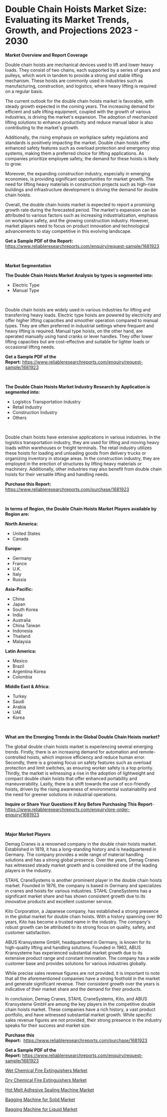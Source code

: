 <p><h1>Double Chain Hoists Market Size: Evaluating its Market Trends, Growth, and Projections 2023 - 2030</h1></p><p><strong>Market Overview and Report Coverage</strong></p>
<p><p>Double chain hoists are mechanical devices used to lift and lower heavy loads. They consist of two chains, each supported by a series of gears and pulleys, which work in tandem to provide a strong and stable lifting mechanism. These hoists are commonly used in industries such as manufacturing, construction, and logistics, where heavy lifting is required on a regular basis.</p><p>The current outlook for the double chain hoists market is favorable, with steady growth expected in the coming years. The increasing demand for efficient and safe lifting equipment, coupled with the growth of various industries, is driving the market's expansion. The adoption of mechanized lifting solutions to enhance productivity and reduce manual labor is also contributing to the market's growth.</p><p>Additionally, the rising emphasis on workplace safety regulations and standards is positively impacting the market. Double chain hoists offer enhanced safety features such as overload protection and emergency stop systems, making them a preferred choice for lifting applications. As companies prioritize employee safety, the demand for these hoists is likely to grow.</p><p>Moreover, the expanding construction industry, especially in emerging economies, is providing significant opportunities for market growth. The need for lifting heavy materials in construction projects such as high-rise buildings and infrastructure development is driving the demand for double chain hoists.</p><p>Overall, the double chain hoists market is expected to report a promising growth rate during the forecasted period. The market's expansion can be attributed to various factors such as increasing industrialization, emphasis on workplace safety, and the growing construction industry. However, market players need to focus on product innovation and technological advancements to stay competitive in this evolving landscape.</p></p>
<p><strong>Get a Sample PDF of the Report:</strong> <a href="https://www.reliableresearchreports.com/enquiry/request-sample/1681923">https://www.reliableresearchreports.com/enquiry/request-sample/1681923</a></p>
<p>&nbsp;</p>
<p><strong>Market Segmentation</strong></p>
<p><strong>The Double Chain Hoists Market Analysis by types is segmented into:</strong></p>
<p><ul><li>Electric Type</li><li>Manual Type</li></ul></p>
<p>&nbsp;</p>
<p><p>Double chain hoists are widely used in various industries for lifting and transferring heavy loads. Electric type hoists are powered by electricity and offer higher lifting capacities and smoother operation compared to manual types. They are often preferred in industrial settings where frequent and heavy lifting is required. Manual type hoists, on the other hand, are operated manually using hand cranks or lever handles. They offer lower lifting capacities but are cost-effective and suitable for lighter loads or occasional lifting needs.</p></p>
<p><strong>Get a Sample PDF of the Report:</strong>&nbsp;<a href="https://www.reliableresearchreports.com/enquiry/request-sample/1681923">https://www.reliableresearchreports.com/enquiry/request-sample/1681923</a></p>
<p>&nbsp;</p>
<p><strong>The Double Chain Hoists Market Industry Research by Application is segmented into:</strong></p>
<p><ul><li>Logistics Transportation Industry</li><li>Retail Industry</li><li>Construction Industry</li><li>Others</li></ul></p>
<p>&nbsp;</p>
<p><p>Double chain hoists have extensive applications in various industries. In the logistics transportation industry, they are used for lifting and moving heavy loads within warehouses or freight terminals. The retail industry utilizes these hoists for loading and unloading goods from delivery trucks or organizing inventory in storage areas. In the construction industry, they are employed in the erection of structures by lifting heavy materials or machinery. Additionally, other industries may also benefit from double chain hoists for their versatile lifting and handling needs.</p></p>
<p><strong>Purchase this Report:</strong>&nbsp; <a href="https://www.reliableresearchreports.com/purchase/1681923">https://www.reliableresearchreports.com/purchase/1681923</a></p>
<p>&nbsp;</p>
<p><strong>In terms of Region, the Double Chain Hoists Market Players available by Region are:</strong></p>
<p>
    <p> <strong> North America: </strong>
        <ul>
            <li>United States</li>
            <li>Canada</li>
        </ul>
        </p> 
    <p> <strong> Europe: </strong>
        <ul>
            <li>Germany</li>
            <li>France</li>
            <li>U.K.</li>
            <li>Italy</li>
            <li>Russia</li>
        </ul>
        </p> 
    <p> <strong> Asia-Pacific: </strong>
        <ul>
            <li>China</li>
            <li>Japan</li>
            <li>South Korea</li>
            <li>India</li>
            <li>Australia</li>
            <li>China Taiwan</li>
            <li>Indonesia</li>
            <li>Thailand</li>
            <li>Malaysia</li>
        </ul>
        </p> 
    <p> <strong> Latin America: </strong>
        <ul>
            <li>Mexico</li>
            <li>Brazil</li>
            <li>Argentina Korea</li>
            <li>Colombia</li>
        </ul>
        </p> 
    <p> <strong> Middle East & Africa: </strong>
        <ul>
            <li>Turkey</li>
            <li>Saudi</li>
            <li>Arabia</li>
            <li>UAE</li>
            <li>Korea</li>
        </ul>
    </p>
    </p>
<p>&nbsp;</p>
<p><strong>What are the Emerging Trends in the Global Double Chain Hoists market?</strong></p>
<p><p>The global double chain hoists market is experiencing several emerging trends. Firstly, there is an increasing demand for automation and remote-controlled hoists, which improve efficiency and reduce human error. Secondly, there is a growing focus on safety features such as overload protection and limit switches, as ensuring worker safety is a top priority. Thirdly, the market is witnessing a rise in the adoption of lightweight and compact double chain hoists that offer enhanced portability and maneuverability. Lastly, there is a shift towards the use of eco-friendly hoists, driven by the rising awareness of environmental sustainability and the need for greener solutions in industrial operations.</p></p>
<p><strong>Inquire or Share Your Questions If Any Before Purchasing This Report</strong>- <a href="https://www.reliableresearchreports.com/enquiry/pre-order-enquiry/1681923">https://www.reliableresearchreports.com/enquiry/pre-order-enquiry/1681923</a></p>
<p>&nbsp;</p>
<p><strong>Major Market Players</strong></p>
<p><p>Demag Cranes is a renowned company in the double chain hoists market. Established in 1819, it has a long-standing history and is headquartered in Germany. The company provides a wide range of material handling solutions and has a strong global presence. Over the years, Demag Cranes has witnessed steady market growth and is considered one of the leading players in the industry.</p><p>STAHL CraneSystems is another prominent player in the double chain hoists market. Founded in 1876, the company is based in Germany and specializes in cranes and hoists for various industries. STAHL CraneSystems has a significant market share and has shown consistent growth due to its innovative products and excellent customer service.</p><p>Kito Corporation, a Japanese company, has established a strong presence in the global market for double chain hoists. With a history spanning over 90 years, Kito has become a trusted name in the industry. The company's robust growth can be attributed to its strong focus on quality, safety, and customer satisfaction.</p><p>ABUS Kransysteme GmbH, headquartered in Germany, is known for its high-quality lifting and handling solutions. Founded in 1963, ABUS Kransysteme has experienced substantial market growth due to its extensive product range and constant innovation. The company has a wide customer base and provides solutions for various industries globally.</p><p>While precise sales revenue figures are not provided, it is important to note that all the aforementioned companies have a strong foothold in the market and generate significant revenue. Their consistent growth over the years is indicative of their market share and the demand for their products.</p><p>In conclusion, Demag Cranes, STAHL CraneSystems, Kito, and ABUS Kransysteme GmbH are among the key players in the competitive double chain hoists market. These companies have a rich history, a vast product portfolio, and have witnessed substantial market growth. While specific sales revenue figures are not provided, their strong presence in the industry speaks for their success and market size.</p></p>
<p><strong>Purchase this Report:</strong>&nbsp;&nbsp;<a href="https://www.reliableresearchreports.com/purchase/1681923">https://www.reliableresearchreports.com/purchase/1681923</a></p>
<p></p>
<p><strong>Get a Sample PDF of the Report:</strong>&nbsp;<a href="https://www.reliableresearchreports.com/enquiry/request-sample/1681923">https://www.reliableresearchreports.com/enquiry/request-sample/1681923</a></p>
<p><p><a href="https://medium.com/@soloncarter2662/wet-chemical-fire-extinguishers-market-size-growth-forecast-2023-2030-63f9724217dc">Wet Chemical Fire Extinguishers Market</a></p><p><a href="https://medium.com/@eltaroberts2662/dry-chemical-fire-extinguishers-market-size-growth-forecast-2023-2030-4a6039abcaff">Dry Chemical Fire Extinguishers Market</a></p><p><a href="https://www.linkedin.com/pulse/decoding-hot-melt-adhesive-sealing-machine-market-deep/">Hot Melt Adhesive Sealing Machine Market</a></p><p><a href="https://www.linkedin.com/pulse/bagging-machine-solid-market-size-share-amp-trends-analysis/">Bagging Machine for Solid Market</a></p><p><a href="https://www.linkedin.com/pulse/bagging-machine-liquid-market-research-report-unlocks-analysis/">Bagging Machine for Liquid Market</a></p></p>